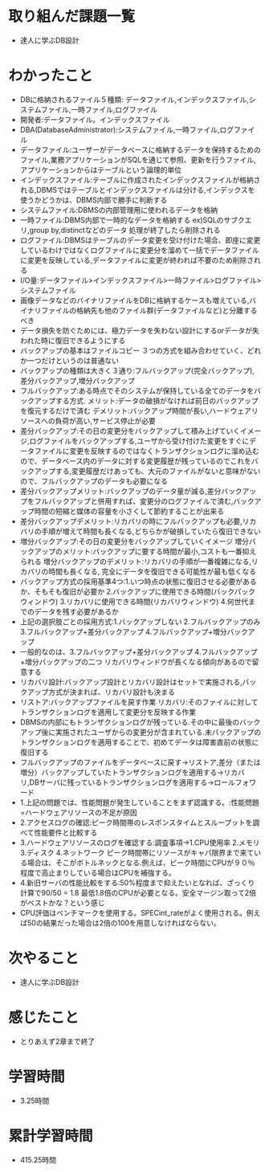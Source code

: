 # 取り組んだ課題一覧
- 達人に学ぶDB設計

# わかったこと
- DBに格納されるファイル５種類: データファイル,インデックスファイル,システムファイル,一時ファイル,ログファイル
- 開発者:データファイル。インデックスファイル
- DBA(DatabaseAdministrator):システムファイル,一時ファイル,ログファイル
- データファイル:ユーザーがデータベースに格納するデータを保持するためのファイル,業務アプリケーションがSQLを通じて参照、更新を行うファイル,アプリケーションからはテーブルという論理的単位
- インデックスファイル:テーブルに作成されたインデックスファイルが格納される,DBMSではテーブルとインデックスファイルは分ける,インデックスを使うかどうかは、DBMS内部で勝手に判断する
- システムファイル:DBMSの内部管理用に使われるデータを格納
- 一時ファイル:DBMS内部で一時的なデータを格納する ex)SQLのサブクエリ,group by,distinctなどのデータ  処理が終了したら削除される
- ログファイル:DBMSはテーブルのデータ変更を受け付けた場合、即座に変更しているわけではなくログファイルに変更分を溜めて一括でデータファイルに変更を反映している,データファイルに変更が終われば不要のため削除される
- I/O量:データファイル>インデックスファイル>一時ファイル>ログファイル>システムファイル
- 画像データなどのバイナリファイルをDBに格納するケースも増えている,バイナリファイルの格納先も他のファイル群(データファイルなど)と分離するべき
- データ損失を防ぐためには、極力データを失わない設計にするorデータが失われた時に復旧できるようにする
- バックアップの基本はファイルコピー  ３つの方式を組み合わせていく、どれか一つだけというのは普通ない
- バックアップの種類は大きく３通り:フルバックアップ(完全バックアップ),差分バックアップ,増分バックアップ
- フルバックアップ:ある時点でそのシステムが保持している全てのデータをバックアップする方式. メリット:データの破損がなければ前日のバックアップを復元するだけで済む  デメリット:バックアップ時間が長い,ハードウェアリソースへの負荷が高い,サービス停止が必要
- 差分バックアップ:その日の変更分をバックアップして積み上げていくイメージ,ログファイルをバックアップする,ユーザから受け付けた変更をすぐにデータファイルに変更を反映するのではなくトランザクションログに溜め込むので、データベース内のデータに対する変更履歴が残っているのでこれをバックアップする,変更履歴だけあっても、大元のファイルがないと意味がないので、フルバックアップのデータも必要になる
- 差分バックアップメリット:バックアップのデータ量が減る,差分バックアップをフルバックアップと併用すれば、変更分のログファイルで済む,バックアップ時間の短縮と媒体の容量を小さくして節約することが出来る
- 差分バックアップデメリット:リカバリの時にフルバックアップも必要,リカバリの手順が増えて時間も長くなる,どちらかが破損していたら復旧できない
- 増分バックアップ:その日の変更分をバックアップしていくイメージ  増分バックアップのメリット:バックアップに要する時間が最小,コストも一番抑えられる  増分バックアップのデメリット:リカバリの手順が一番複雑になる,リカバリの時間も長くなる, 完全にデータを復旧できる可能性が最も低くなる
- バックアップ方式の採用基準4つ:1.いつ時点の状態に復旧させる必要があるか、そもそも復旧が必要か 2.バックアップに使用できる時間(バックパックウィンドウ) 3.リカバリに使用できる時間(リカバリウィンドウ) 4.何世代までのデータを残す必要があるか
- 上記の選択肢ごとの採用方式:1.バックアップしない 2.フルバックアップのみ 3.フルバックアップ+差分バックアップ 4.フルバックアップ+増分バックアップ
- 一般的なのは、3.フルバックアップ+差分バックアップ 4.フルバックアップ+増分バックアップの二つ  リカバリウィンドウが長くなる傾向があるので留意する
- リカバリ設計:バックアップ設計とリカバリ設計はセットで実施される,バックアップ方式が決まれば、リカバリ設計も決まる
- リストア:バックアップファイルを戻す作業  リカバリ:そのファイルに対してトランザクションログを適用して変更分を反映する作業
- DBMSの内部にもトランザクションログが残っている.その中に最後のバックアップ後に実施されたユーザからの変更分が含まれている.未バックアップのトランザクションログを適用することで、初めてデータは障害直前の状態に復旧する
- フルバックアップのファイルをデータベースに戻す→リストア,差分（または増分）バックアップしていたトランザクションログを適用する→リカバリ,DBサーバに残っているトランザクションログを適用する→ロールフォワード
- 1.上記の問題では、性能問題が発生していることをまず認識する。:性能問題=ハードウェアリソースの不足が原因
- 2.アクセスログの確認:ピーク時間帯のレスポンスタイムとスループットを調べて性能要件と比較する
- 3.ハードウェアリソースのログを確認する:調査事項→1.CPU使用率 2.メモリ 3.ディスク 4.ネットワーク  ピーク時間帯にリソースがキャパ限界まで来ている場合は、そこがボトルネックとなる.例えば、ピーク時間にCPUが９０％程度で高止まりしている場合はCPUを補強する。
- 4.新旧サーバの性能比較をする:50%程度まで抑えたいとなれば、ざっくり計算で90/50 = 1.8  最低1.8倍のCPUが必要となる。安全マージン取って2倍がベストかな？という感じ
- CPU評価はベンチマークを使用する。SPECint_rateがよく使用される。例えば50の結果だった場合は2倍の100を用意しなければならない。

# 次やること
- 達人に学ぶDB設計

# 感じたこと
- とりあえず2章まで終了

# 学習時間
- 3.25時間

# 累計学習時間
- 415.25時間
